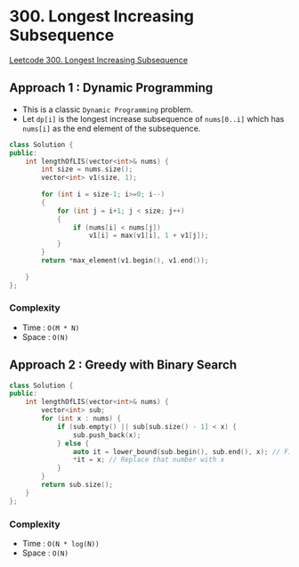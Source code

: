 # 300. Longest Increasing Subsequence
[Leetcode 300. Longest Increasing Subsequence](https://leetcode.com/problems/longest-increasing-subsequence/)

## Approach 1 : Dynamic Programming
* This is a classic `Dynamic Programming` problem.
* Let `dp[i]` is the longest increase subsequence of `nums[0..i]` which has `nums[i]` as the end element of the subsequence.

```cpp
class Solution {
public:
    int lengthOfLIS(vector<int>& nums) {
        int size = nums.size();
        vector<int> v1(size, 1);
        
        for (int i = size-1; i>=0; i--)
        {
            for (int j = i+1; j < size; j++)
            {
                if (nums[i] < nums[j])
                    v1[i] = max(v1[i], 1 + v1[j]);
            }
        }
        return *max_element(v1.begin(), v1.end());
        
    }
};
```
### Complexity
* Time : `O(M * N)`
* Space : `O(N)`

## Approach 2 : Greedy with Binary Search
```cpp
class Solution { 
public:
    int lengthOfLIS(vector<int>& nums) {
        vector<int> sub;
        for (int x : nums) {
            if (sub.empty() || sub[sub.size() - 1] < x) {
                sub.push_back(x);
            } else {
                auto it = lower_bound(sub.begin(), sub.end(), x); // Find the index of the first element >= x
                *it = x; // Replace that number with x
            }
        }
        return sub.size();
    }
};
```
### Complexity
* Time : `O(N * log(N))`
* Space : `O(N)`
